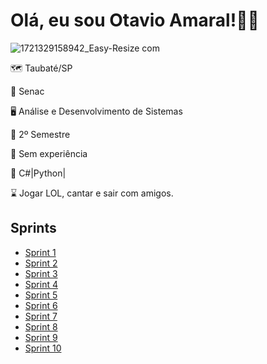 # Olá, eu sou Otavio Amaral!👋🏼
![1721329158942_Easy-Resize com](https://github.com/user-attachments/assets/245fc7e2-bb54-46d7-a137-7b4f1098a496)

🗺️ Taubaté/SP

📕 Senac

🖥️ Análise e Desenvolvimento de Sistemas

🎒 2º Semestre

🏢 Sem experiência

🤔 C#|Python|

⌛ Jogar LOL, cantar e sair com amigos.

## Sprints
* [Sprint 1](./Sprint1/)
* [Sprint 2](./Sprint2/)
* [Sprint 3](./Sprint3/)
* [Sprint 4](./Sprint4/)
* [Sprint 5](./Sprint5/)
* [Sprint 6](./Sprint6/)
* [Sprint 7](./Sprint7/)
* [Sprint 8](./Sprint8/)
* [Sprint 9](./Sprint9/)
* [Sprint 10](./Sprint10/)
